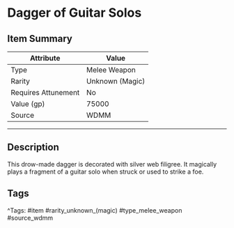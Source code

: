 # Dagger of Guitar Solos

## Item Summary

| Attribute            | Value                        |
|----------------------|------------------------------|
| Type                 | Melee Weapon |
| Rarity               | Unknown (Magic)             |
| Requires Attunement  | No                |
| Value (gp)           | 75000    |
| Source               | WDMM |

---

## Description

This drow-made dagger is decorated with silver web filigree. It magically plays a fragment of a guitar solo when struck or used to strike a foe.

## Tags

^Tags: #item #rarity_unknown_(magic) #type_melee_weapon #source_wdmm